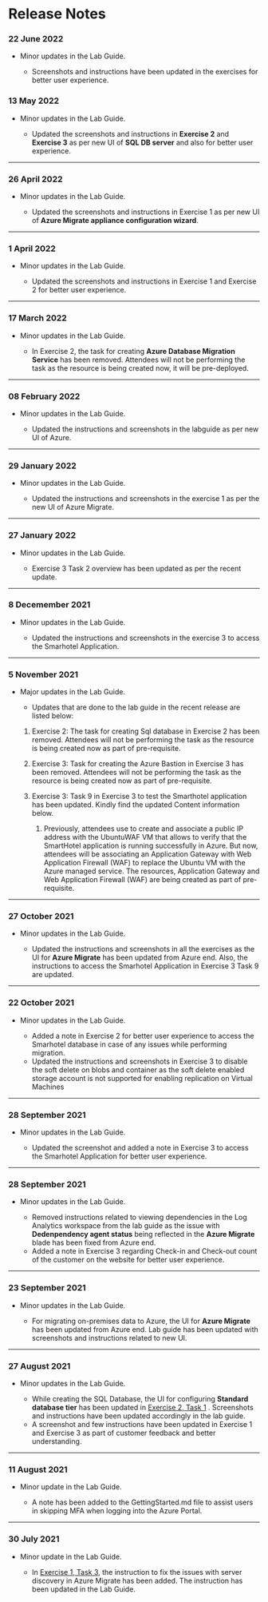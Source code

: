 # Release Notes

### 22 June 2022

  - Minor updates in the Lab Guide.
      
       - Screenshots and instructions have been updated in the exercises for better user experience.

### 13 May 2022

  - Minor updates in the Lab Guide.
 
     - Updated the screenshots and instructions in **Exercise 2** and **Exercise 3** as per new UI of **SQL DB server** and also for better user experience.
-----------------

### 26 April 2022

  - Minor updates in the Lab Guide.
 
     - Updated the screenshots and instructions in Exercise 1 as per new UI of **Azure Migrate appliance configuration wizard**.
-----------------

### 1 April 2022

  - Minor updates in the Lab Guide.
 
     - Updated the screenshots and instructions in Exercise 1 and Exercise 2 for better user experience.
-----------------

### 17 March 2022

  - Minor updates in the Lab Guide.
  
      - In Exercise 2, the task for creating **Azure Database Migration Service** has been removed. Attendees will not be performing the task as the resource is being created now, it will be pre-deployed.

-----------------

### 08 February 2022

  - Minor updates in the Lab Guide.
  
      - Updated the instructions and screenshots in the labguide as per new UI of Azure.

-----------------

### 29 January 2022

  - Minor updates in the Lab Guide.
  
      - Updated the instructions and screenshots in the exercise 1 as per the new UI of Azure Migrate.

-----------------

### 27 January 2022

  - Minor updates in the Lab Guide.
 
     - Exercise 3 Task 2 overview has been updated as per the recent update.

-----------------

### 8 Decemember 2021

  - Minor updates in the Lab Guide.
  
      - Updated the instructions and screenshots in the exercise 3 to access the Smarhotel Application.

-----------------

### 5 November 2021

  - Major updates in the Lab Guide.
     - Updates that are done to the lab guide in the recent release are listed below:
  
      1.	Exercise 2: The task for creating Sql database in Exercise 2 has been removed. Attendees will not be performing the task as the resource is being created now as part of pre-requisite.

      2.	Exercise 3: Task for creating the Azure Bastion in Exercise 3 has been removed. Attendees will not be performing the task as the resource is being created now as part of pre-requisite.

      3.	Exercise 3: Task 9 in Exercise 3 to test the Smarthotel application has been updated. Kindly find the updated Content information below.

               1. Previously, attendees use to create and associate a public IP address with the UbuntuWAF VM that allows to verify that the SmartHotel application is running successfully in Azure. But now, attendees will be associating an Application Gateway with Web Application Firewall (WAF) to replace the Ubuntu VM with the Azure managed service. The resources, Application Gateway and Web Application Firewall (WAF) are being created as part of pre-requisite.

-----------------

### 27 October 2021

  - Minor updates in the Lab Guide.
 
     - Updated the instructions and screenshots in all the exercises as the UI for **Azure Migrate** has been updated from Azure end. Also, the instructions to access the Smarhotel Application in Exercise 3 Task 9 are updated.
-----------------

### 22 October 2021

  - Minor updates in the Lab Guide.
  
      -  Added a note in Exercise 2  for better user experience to access the Smarhotel database in case of any issues while performing migration.
      - Updated the instructions and screenshots in Exercise 3 to disable the soft delete on blobs and container as the soft delete enabled storage account is not supported for enabling replication on Virtual Machines
-----------------

### 28 September 2021

  - Minor updates in the Lab Guide.
  
      - Updated the screenshot and added a note in Exercise 3 to access the Smarhotel Application for better user experience.
-----------------

### 28 September 2021

  - Minor updates in the Lab Guide.
  
      - Removed instructions related to viewing dependencies in the Log Analytics workspace from the lab guide as the issue with **Dedenpendency agent status** being reflected in the **Azure Migrate** blade has been fixed from Azure end.
      - Added a note in Exercise 3 regarding Check-in and Check-out count of the customer on the website for better user experience.
-----------------

### 23 September 2021
  - Minor updates in the Lab Guide.
  
      - For migrating on-premises data to Azure, the UI for **Azure Migrate** has been updated from Azure end. Lab guide has been updated with screenshots and instructions related to new UI.
-----------------

### 27 August 2021
  - Minor updates in the Lab Guide.
      
      - While creating the SQL Database, the UI for configuring  **Standard database tier** has been updated in [Exercise 2, Task 1](https://github.com/CloudLabs-MCW/MCW-Line-of-business-application-migration/blob/snapshot/Hands-on%20lab/HOL%20step-by%20step%20-%20Line-of-business%20application%20migration_07.md) . Screenshots and instructions have been updated accordingly in the lab guide.
      - A screenshot and few instructions have been updated in Exercise 1 and Exercise 3 as part of customer feedback and better understanding.

----------------

### 11 August 2021
  - Minor update in the Lab Guide.
  
      - A note has been added to the GettingStarted.md file to assist users in skipping MFA when logging into the Azure Portal.
  
------------------

### 30 July 2021
  - Minor update in the Lab Guide.
  
      - In [Exercise 1, Task 3](https://github.com/CloudLabs-MCW/MCW-Line-of-business-application-migration/blob/prod/Hands-on%20lab/HOL%20step-by%20step%20-%20Line-of-business%20application%20migration_06.md), the  instruction to fix the issues with server discovery in Azure Migrate has been added. The instruction has been updated in the Lab Guide.
